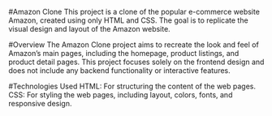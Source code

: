 #Amazon Clone
This project is a clone of the popular e-commerce website Amazon, created using only HTML and CSS. The goal is to replicate the visual design and layout of the Amazon website.

#Overview
The Amazon Clone project aims to recreate the look and feel of Amazon’s main pages, including the homepage, product listings, and product detail pages. This project focuses solely on the frontend design and does not include any backend functionality or interactive features.

#Technologies Used
HTML: For structuring the content of the web pages.
CSS: For styling the web pages, including layout, colors, fonts, and responsive design.
